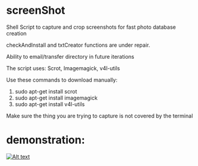# screenShot
Shell Script to capture and crop screenshots for fast photo database creation

checkAndInstall and txtCreator functions are under repair. 

Ability to email/transfer directory in future iterations

The script uses: Scrot, Imagemagick, v4l-utils 

Use these commands to download manually:
1. sudo apt-get install scrot
2. sudo apt-get install imagemagick
3. sudo apt-get install v4l-utils

Make sure the thing you are trying to capture is not covered by the terminal

# demonstration:  
[![Alt text](https://img.youtube.com/vi/https://youtu.be/TJ4scsEndbw/0.jpg)](https://www.youtube.com/watch?v=https://youtu.be/TJ4scsEndbw)

